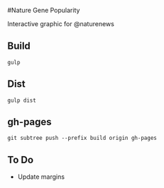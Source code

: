 #Nature Gene Popularity

Interactive graphic for @naturenews

## Build 

	gulp

## Dist

	gulp dist

## gh-pages

	git subtree push --prefix build origin gh-pages

## To Do

-	Update margins
